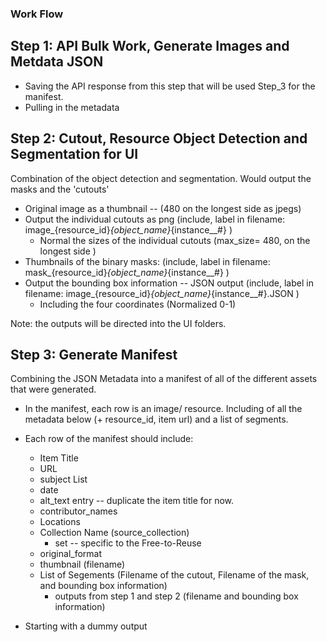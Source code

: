 ### Work Flow

## Step 1: API Bulk Work, Generate Images and Metdata JSON

* Saving the API response from this step that will be used Step_3 for the manifest.
* Pulling in the metadata 

## Step 2: Cutout, Resource Object Detection and Segmentation for UI

Combination of the object detection and segmentation. Would output the masks and the 'cutouts'

* Original image as a thumbnail -- (480 on the longest side as jpegs)
* Output the individual cutouts as png (include, label in filename: image_{resource_id}_{object_name}_{instance__#} )
    * Normal the sizes of the individual cutouts (max_size= 480, on the longest side )
* Thumbnails of the binary masks: (include, label in filename: mask_{resource_id}_{object_name}_{instance__#} )
* Output the bounding box information -- JSON output (include, label in filename: image_{resource_id}_{object_name}_{instance__#}.JSON )
    * Including the four coordinates (Normalized 0-1)

Note: the outputs will be directed into the UI folders.


## Step 3: Generate Manifest

Combining the JSON Metadata into a manifest of all of the different assets that were generated.

* In the manifest, each row is an image/ resource. Including of all the metadata below (+ resource_id, item url) and a list of segments.
* Each row of the manifest should include:
    * Item Title
    * URL
    * subject List
    * date
    * alt_text entry -- duplicate the item title for now.
    * contributor_names
    * Locations 
    * Collection Name (source_collection)
        *  set -- specific to the Free-to-Reuse
    * original_format
    * thumbnail (filename)
    * List of Segements (Filename of the cutout, Filename of the mask, and bounding box information)
        *   outputs from step 1 and step 2 (filename and bounding box information)

* Starting with a dummy output